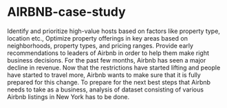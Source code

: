 # AIRBNB-case-study
Identify and prioritize high-value hosts based on factors like property type, location etc.,
Optimize property offerings in key areas based on neighborhoods, property types, and pricing 
ranges.
Provide early recommendations to leaders of Airbnb in order to help them make right business 
decisions.
For the past few months, Airbnb has seen a major decline in revenue.
Now that the restrictions have started lifting and people have started to travel more,
Airbnb wants to make sure that it is fully prepared for this change.
To prepare for the next best steps that Airbnb needs to take as a business, analysis of 
dataset consisting of various Airbnb listings in New York has to be done.
